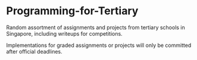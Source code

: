# Programming-for-Tertiary
Random assortment of assignments and projects from tertiary schools in Singapore, including writeups for competitions.

Implementations for graded assignments or projects will only be committed after official deadlines.
